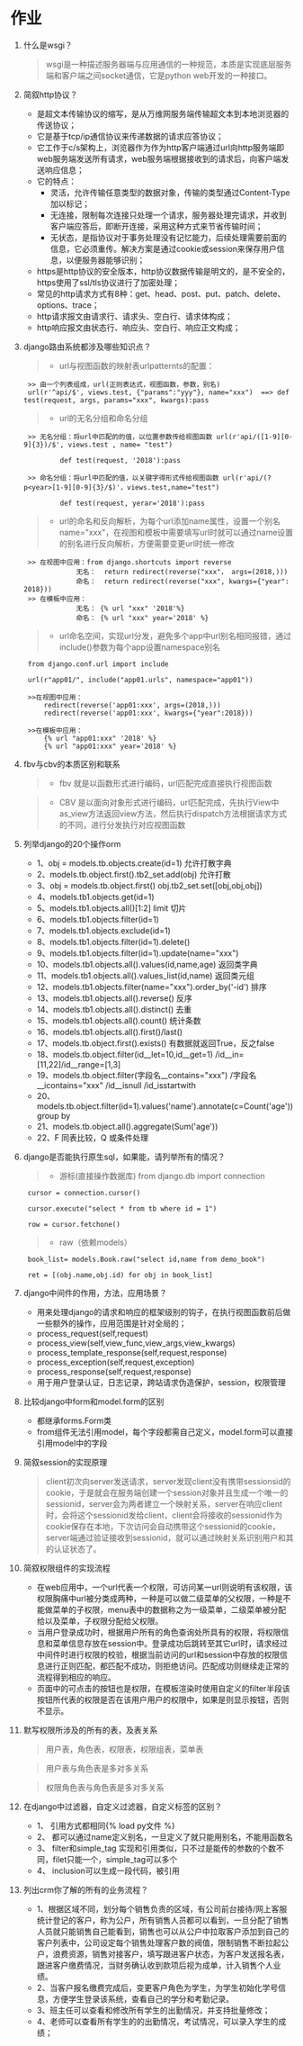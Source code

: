 # 作业
1. 什么是wsgi？

    >wsgi是一种描述服务器端与应用通信的一种规范，本质是实现底层服务端和客户端之间socket通信，它是python web开发的一种接口。

2. 简叙http协议？

   - 是超文本传输协议的缩写，是从万维网服务端传输超文本到本地浏览器的传送协议；
    - 它是基于tcp/ip通信协议来传递数据的请求应答协议；
    - 它工作于c/s架构上，浏览器作为作为http客户端通过url向http服务端即web服务端发送所有请求，web服务端根据接收到的请求后，向客户端发送响应信息；
    - 它的特点：
        * 灵活，允许传输任意类型的数据对象，传输的类型通过Content-Type加以标记；
        * 无连接，限制每次连接只处理一个请求，服务器处理完请求，并收到客户端应答后，即断开连接，采用这种方式来节省传输时间；
        * 无状态，是指协议对于事务处理没有记忆能力，后续处理需要前面的信息，它必须重传。解决方案是通过cookie或session来保存用户信息，以便服务器能够识别；
    - https是http协议的安全版本，http协议数据传输是明文的，是不安全的，https使用了ssl/tls协议进行了加密处理；
    - 常见的http请求方式有8种：get、head、post、put、patch、delete、options、trace；
    - http请求报文由请求行、请求头、空白行、请求体构成；
    - http响应报文由状态行、响应头、空白行、响应正文构成；

3. django路由系统都涉及哪些知识点？

    >- url与视图函数的映射表urlpatternts的配置：

        >> 由一个列表组成，url(正则表达式，视图函数，参数，别名)
        url(r'^api/$', views.test, {"params":"yyy"}, name="xxx")  ==> def test(request, args, params="xxx", kwargs):pass

    >- url的无名分组和命名分组

        >> 无名分组：将url中匹配的的值，以位置参数传给视图函数 url(r'api/([1-9][0-9]{3})/$', views.test , name= "test")

                def test(request, '2018'):pass

        >> 命名分组：将url中匹配的值，以关键字得形式传给视图函数 url(r'api/(?p<year>[1-9][0-9]{3}/$)'，views.test,name="test")

                def test(request, yerar='2018'):pass

    >- url的命名和反向解析，为每个url添加name属性，设置一个别名name="xxx"，在视图和模板中需要填写url时就可以通过name设置的别名进行反向解析，方便需要变更url时统一修改

        >> 在视图中应用：from django.shortcuts import reverse
                    无名：  return redirect(reverse("xxx"， args=(2018,)))
                    命名：  return redirect(reverse("xxx", kwargs={"year": 2018}))
        >> 在模板中应用：
                    无名： {% url "xxx" '2018'%}
                    命名： {% url "xxx" year='2018' %}

    >- url命名空间，实现url分发，避免多个app中url别名相同报错，通过include()参数为每个app设置namespace别名

        from django.conf.url import include

        url(r"app01/", include("app01.urls", namespace="app01"))

        >>在视图中应用：
            redirect(reverse('app01:xxx', args=(2018,)))
            redirect(reverse('app01:xxx', kwargs={"year":2018}))

        >>在模板中应用：
            {% url "app01:xxx" '2018' %}
            {% url "app01:xxx" year='2018' %}

4. fbv与cbv的本质区别和联系

    >- fbv 就是以函数形式进行编码，url匹配完成直接执行视图函数

    >- CBV 是以面向对象形式进行编码，url匹配完成，先执行View中as_view方法返回view方法，然后执行dispatch方法根据请求方式的不同，进行分发执行对应视图函数

5. 列举django的20个操作orm
    - 1、obj = models.tb.objects.create(id=1)             允许打散字典
    - 2、models.tb.object.first().tb2_set.add(obj)        允许打散
    - 3、obj = models.tb.object.first() obj.tb2_set.set([obj,obj,obj])
    - 4、models.tb1.objects.get(id=1)
    - 5、models.tb1.objects.all()[1:2]  limit 切片
    - 6、models.tb1.objects.filter(id=1)
    - 7、models.tb1.objects.exclude(id=1)
    - 8、models.tb1.objects.filter(id=1).delete()
    - 9、models.tb1.objects.filter(id=1).update(name="xxx")
    - 10、models.tb1.objects.all().values(id,name,age)    返回类字典
    - 11、models.tb1.objects.all().values_list(id,name)   返回类元组
    - 12、models.tb1.objects.filter(name="xxx").order_by('-id')  排序
    - 13、models.tb1.objects.all().reverse()  反序
    - 14、models.tb1.objects.all().distinct() 去重
    - 15、models.tb1.objects.all().count()  统计条数
    - 16、models.tb1.objects.all().first()/last()
    - 17、models.tb.object.first().exists()  有数据就返回True，反之false
    - 18、models.tb.object.filter(id__let=10,id__get=1)  /id__in=[11,22]/id__range=[1,3]
    - 19、models.tb.object.filter(字段名__contains="xxx") /字段名__icontains="xxx" /id__isnull /id_isstartwith
    - 20、models.tb.object.filter(id=1).values('name').annotate(c=Count('age'))  group by
    - 21、models.tb.object.all().aggregate(Sum('age'))
    - 22、F 同表比较，Q 或条件处理

6. django是否能执行原生sql，如果能，请列举所有的情况？

    >- 游标(直接操作数据库)
        from django.db import connection

        cursor = connection.cursor()

        cursor.execute("select * from tb where id = 1")

        row = cursor.fetchone()
    >- raw（依赖models）

        book_list= models.Book.raw("select id,name from demo_book")

        ret = [(obj.name,obj.id) for obj in book_list]

7. django中间件的作用，方法，应用场景？
    - 用来处理django的请求和响应的框架级别的钩子，在执行视图函数前后做一些额外的操作，应用范围是针对全局的；
    - process_request(self,request)
    - process_view(self,view_func,view_args,view_kwargs)
    - process_template_response(self,request,response)
    - process_exception(self,request,exception)
    - process_response(self,request,response)
    - 用于用户登录认证，日志记录，跨站请求伪造保护，session，权限管理

8. 比较django中form和model.form的区别
    - 都继承forms.Form类
    - from组件无法引用model，每个字段都需自己定义，model.form可以直接引用model中的字段

9.  简叙session的实现原理

    > client初次向server发送请求，server发现client没有携带sessionsid的cookie，于是就会在服务端创建一个session对象并且生成一个唯一的sessionid，server会为两者建立一个映射关系，server在响应client时，会将这个sessionid发给client，client会将接收的sessionid作为cookie保存在本地，下次访问会自动携带这个sessionid的cookie，server端通过验证接收到sessionid，就可以通过映射关系识别用户和其的认证状态了。

10. 简叙权限组件的实现流程
    - 在web应用中，一个url代表一个权限，可访问某一url则说明有该权限，该权限胸痛中url被分类成两种，一种是可以做二级菜单的父权限，一种是不能做菜单的子权限，menu表中的数据称之为一级菜单，二级菜单被分配给以及菜单，子权限分配给父权限。
    - 当用户登录成功时，根据用户所有的角色查询处所具有的权限，将权限信息和菜单信息存放在session中。登录成功后跳转至其它url时，请求经过中间件时进行权限的校验，根据当前访问的url和session中存放的权限信息进行正则匹配，都匹配不成功，则拒绝访问。匹配成功则继续走正常的流程得到相应的响应。
    - 页面中的可点击的按钮也是权限，在模板渲染时使用自定义的filter半段该按钮所代表的权限是否在该用户用户的权限中，如果是则显示按钮，否则不显示。

11. 默写权限所涉及的所有的表，及表关系

    >用户表，角色表，权限表，权限组表，菜单表

    >用户表与角色表是多对多关系

    >权限角色表与角色表是多对多关系


12. 在django中过滤器，自定义过滤器，自定义标签的区别？

    - 1、 引用方式都相同{% load py文件 %}
    - 2、 都可以通过name定义别名，一旦定义了就只能用别名，不能用函数名
    - 3、 filter和simple_tag 实现和引用类似，只不过是能传的参数的个数不同，filet只能一个，simple_tag可以多个
    - 4、 inclusion可以生成一段代码，被引用

13. 列出crm你了解的所有的业务流程？

    - 1、根据区域不同，划分每个销售负责的区域，有公司前台接待/网上客服统计登记的客户，称为公户，所有销售人员都可以看到，一旦分配了销售人员就只能销售自己能看到，销售也可以从公户中拉取客户添加到自己的客户列表中，公司设定每个销售处理客户数的阀值，限制销售不断拉起公户，浪费资源，销售对接客户，填写跟进客户状态，为客户发送报名表，跟进客户缴费情况，当财务确认收到款项后视为成单，计入销售个人业绩。
    - 2、当客户报名缴费完成后，变更客户角色为学生，为学生初始化学号信息，方便学生登录该系统，查看自己的学分和考勤记录。
    - 3、班主任可以查看和修改所有学生的出勤情况，并支持批量修改；
    - 4、老师可以查看所有学生的的出勤情况，考试情况，可以录入学生的成绩；
